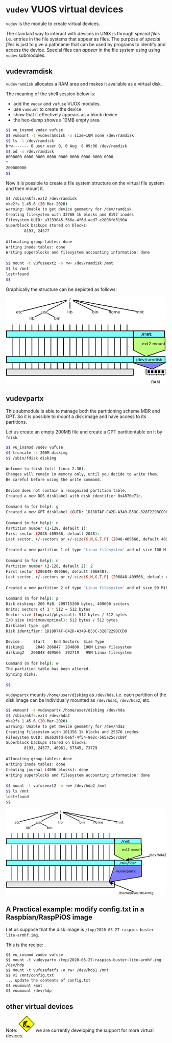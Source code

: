 `vudev` VUOS virtual devices
====

`vudev` is the module to create virtual devices.

The standard way to interact with devices in UNIX is through _special files_
i.e. entries in the file systems that appear as files. The purpose of _special files_ is
just to give a pathname that can be used by programs to identify and access the device.
Special files can _appear_ in the file system using using `vudev` submodules.

## vudevramdisk

`vudevramdisk` allocates a RAM area and makes it available as a virtual disk.

The meaning of the shell session below is:

* add the `vudev` and `vufuse` VUOX modules.
* use `vumount` to create the device
* show that it effectively appears as a block device
* the hex-dump shows a 10MB empty area

```bash
$$ vu_insmod vudev vufuse
$$ vumount -t vudevramdisk -o size=10M none /dev/ramdisk
$$ ls -l /dev/ramdisk
brw------- 0 user user 0, 0 Aug  8 09:06 /dev/ramdisk
$$ od -x /dev/ramdisk
0000000 0000 0000 0000 0000 0000 0000 0000 0000
*
200000000
$$
```

Now it is possible to create a file system structure on the virtual file system and then
mount it.

```bash
$$ /sbin/mkfs.ext2 /dev/ramdisk
mke2fs 1.45.6 (20-Mar-2020)
warning: Unable to get device geometry for /dev/ramdisk
Creating filesystem with 32768 1k blocks and 8192 inodes
Filesystem UUID: a3233045-566a-4f6d-aed7-e2806fd31904
Superblock backups stored on blocks:
        8193, 24577

Allocating group tables: done
Writing inode tables: done
Writing superblocks and filesystem accounting information: done

$$ mount -t vufuseext2 -o rw+ /dev/ramdisk /mnt
$$ ls /mnt
lost+found
$$
```

Graphically the structure can be depicted as follows:

![vuos ramdisk + fuse](pictures/vuos_vudevramdisk_fuse.png)

## vudevpartx

This submodule is able to manage both the partitioning scheme MBR and GPT.
So it is possible to _mount_ a disk image and have access to its partitions.

Let us create an empty 200MB file and create a GPT partitiontable on it by `fdisk`.

```bash
$$ vu_insmod vudev vufuse
$$ truncate -s 200M diskimg
$$ /sbin/fdisk diskimg

Welcome to fdisk (util-linux 2.36).
Changes will remain in memory only, until you decide to write them.
Be careful before using the write command.

Device does not contain a recognized partition table.
Created a new DOS disklabel with disk identifier 0x4870e71c.

Command (m for help): g
Created a new GPT disklabel (GUID: 1D18D7AF-C42D-A349-B53C-328F229BCCD8).

Command (m for help): n
Partition number (1-128, default 1):
First sector (2048-409566, default 2048):
Last sector, +/-sectors or +/-size{K,M,G,T,P} (2048-409566, default 409566): +100M

Created a new partition 1 of type 'Linux filesystem' and of size 100 MiB.

Command (m for help): n
Partition number (2-128, default 2): 2
First sector (206848-409566, default 206848):
Last sector, +/-sectors or +/-size{K,M,G,T,P} (206848-409566, default 409566):

Created a new partition 2 of type 'Linux filesystem' and of size 99 MiB.

Command (m for help): p
Disk diskimg: 200 MiB, 209715200 bytes, 409600 sectors
Units: sectors of 1 * 512 = 512 bytes
Sector size (logical/physical): 512 bytes / 512 bytes
I/O size (minimum/optimal): 512 bytes / 512 bytes
Disklabel type: gpt
Disk identifier: 1D18D7AF-C42D-A349-B53C-328F229BCCD8

Device      Start    End Sectors  Size Type
diskimg1     2048 206847  204800  100M Linux filesystem
diskimg2   206848 409566  202719   99M Linux filesystem

Command (m for help): w
The partition table has been altered.
Syncing disks.

$$
```

`vudevpartx` mounts `/home/user/diskimg` as `/dev/hda`, i.e.
each partition of the disk image can be individually mounted as `/dev/hda1`, `/dev/hda2`, etc.

```bash
$$ vumount -t vudevpartx /home/user/diskimg /dev/hda
$$ /sbin/mkfs.ext4 /dev/hda2
mke2fs 1.45.6 (20-Mar-2020)
warning: Unable to get device geometry for /dev/hda2
Creating filesystem with 101356 1k blocks and 25376 inodes
Filesystem UUID: 86ab39fd-be6f-4f54-8e2c-565a25c7cb9f
Superblock backups stored on blocks:
        8193, 24577, 40961, 57345, 73729

Allocating group tables: done
Writing inode tables: done
Creating journal (4096 blocks): done
Writing superblocks and filesystem accounting information: done

$$ mount -t vufuseext2 -o rw+ /dev/hda2 /mnt
$$ ls /mnt
lost+found
$$
```

![vuos partx + fuse](pictures/vuos_vudevpartx_fuse.png)

## A Practical example: modify config.txt in a Raspbian/RaspPiOS image

Let us suppose that the disk image is `/tmp/2020-05-27-raspios-buster-lite-armhf.img`.

This is the recipe:
```
$$ vu_insmod vudev vufuse
$$ mount -t vudevpartx /tmp/2020-05-27-raspios-buster-lite-armhf.img /dev/hdp
$$ mount -t vufusefatfs -o rw+ /dev/hdp1 /mnt
$$ vi /mnt/config.txt 
... update the contents of config.txt
$$ vuumount /mnt
$$ vuumount /dev/hdp
```

## other virtual devices

Note: ![wip](pictures/wip.png) we are currently developing
the support for more virtual devices.

